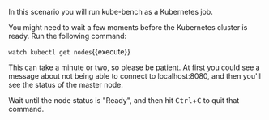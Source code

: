 In this scenario you will run kube-bench as a Kubernetes job.

You might need to wait a few moments before the Kubernetes cluster is ready. Run the following command:

`watch kubectl get nodes`{{execute}}

This can take a minute or two, so please be patient. At first you could see a message about not being able to connect to localhost:8080, and then you'll see the status of the master node.

Wait until the node status is "Ready", and then hit <kbd>Ctrl</kbd>+<kbd>C</kbd> to quit that command.